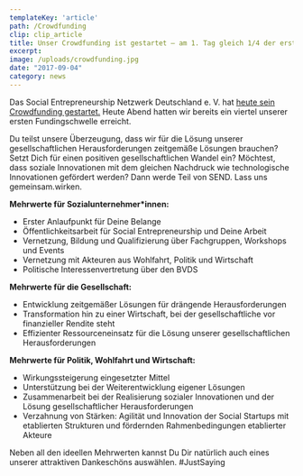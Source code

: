 ```yaml
---
templateKey: 'article'
path: /Crowdfunding
clip: clip_article
title: Unser Crowdfunding ist gestartet – am 1. Tag gleich 1/4 der ersten Schwelle erreicht
excerpt:
image: /uploads/crowdfunding.jpg
date: "2017-09-04"
category: news
---
```


Das Social Entrepreneurship Netzwerk Deutschland e. V. hat [heute sein Crowdfunding gestartet.](https://www.startnext.com/send) Heute Abend hatten wir bereits ein viertel unserer ersten Fundingschwelle erreicht.

Du teilst unsere Überzeugung, dass wir für die Lösung unserer gesellschaftlichen Herausforderungen zeitgemäße Lösungen brauchen? Setzt Dich für einen positiven gesellschaftlichen Wandel ein? Möchtest, dass soziale Innovationen mit dem gleichen Nachdruck wie technologische Innovationen gefördert werden? Dann werde Teil von SEND. Lass uns gemeinsam.wirken.

**Mehrwerte für Sozialunternehmer\*innen:**

- Erster Anlaufpunkt für Deine Belange
- Öffentlichkeitsarbeit für Social Entrepreneurship und Deine Arbeit
- Vernetzung, Bildung und Qualifizierung über Fachgruppen, Workshops und Events
- Vernetzung mit Akteuren aus Wohlfahrt, Politik und Wirtschaft
- Politische Interessenvertretung über den BVDS


**Mehrwerte für die Gesellschaft:**

- Entwicklung zeitgemäßer Lösungen für drängende Herausforderungen
- Transformation hin zu einer Wirtschaft, bei der gesellschaftliche vor finanzieller Rendite steht
- Effizienter Ressourceneinsatz für die Lösung unserer gesellschaftlichen Herausforderungen

**Mehrwerte für Politik, Wohlfahrt und Wirtschaft:**

- Wirkungssteigerung eingesetzter Mittel
- Unterstützung bei der Weiterentwicklung eigener Lösungen
- Zusammenarbeit bei der Realisierung sozialer Innovationen und der Lösung gesellschaftlicher Herausforderungen
- Verzahnung von Stärken: Agilität und Innovation der Social Startups mit etablierten Strukturen und fördernden Rahmenbedingungen etablierter Akteure


Neben all den ideellen Mehrwerten kannst Du Dir natürlich auch eines unserer attraktiven Dankeschöns auswählen. #JustSaying
